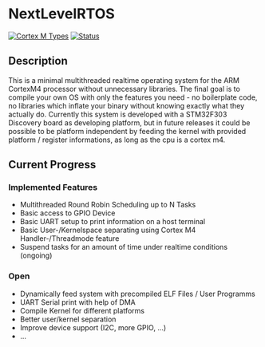 # NextLevelRTOS

[![Cortex M Types](https://img.shields.io/badge/target-thumbv7em--none--eabihf-green)](https://docs.rust-embedded.org/cortex-m-quickstart/cortex_m_quickstart/) [![Status](https://img.shields.io/badge/Status-W.I.P-red)]()


## Description
This is a minimal multithreaded realtime operating system for the ARM CortexM4 processor without unnecessary libraries. The final goal is to compile your own
OS with only the features you need - no boilerplate code, no libraries which inflate your binary without knowing exactly what they actually do. 
Currently this system is developed with a STM32F303 Discovery board as developing platform, but in future releases it could be possible to be platform independent by feeding the kernel with provided platform / register informations, as long as the cpu is a cortex m4.

## Current Progress

### Implemented Features
* Multithreaded Round Robin Scheduling up to N Tasks
* Basic access to GPIO Device
* Basic UART setup to print information on a host terminal
* Basic User-/Kernelspace separating using Cortex M4 Handler-/Threadmode feature
* Suspend tasks for an amount of time under realtime conditions (ongoing)

### Open
* Dynamically feed system with precompiled ELF Files / User Programms
* UART Serial print with help of DMA
* Compile Kernel for different platforms
* Better user/kernel separation
* Improve device support (I2C, more GPIO, ...)
* ... 